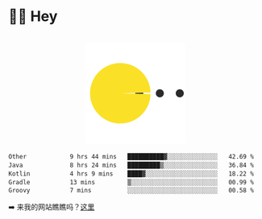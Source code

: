 
# 👋🏻 Hey
<div align="center">
	<br>
	<img src="https://raw.githubusercontent.com/Aniket965/Aniket965/master/pacman.svg?sanitize=true" width="200" height="200">
	<br>
</div>

<!--START_SECTION:waka-->

```txt
Other            9 hrs 44 mins   ██████████▓░░░░░░░░░░░░░░   42.69 %
Java             8 hrs 24 mins   █████████▒░░░░░░░░░░░░░░░   36.84 %
Kotlin           4 hrs 9 mins    ████▓░░░░░░░░░░░░░░░░░░░░   18.22 %
Gradle           13 mins         ▒░░░░░░░░░░░░░░░░░░░░░░░░   00.99 %
Groovy           7 mins          ░░░░░░░░░░░░░░░░░░░░░░░░░   00.58 %
```

<!--END_SECTION:waka-->

 ➡️  来我的网站瞧瞧吗？[这里](https://www.shaolongfei.com)
